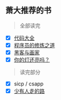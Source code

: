 ## 萧大推荐的书
> 全部读完
- [x] [代码大全]()
- [x] [程序员的修炼之道]()
- [x] [黑客与画家]()
- [x] [你的灯还亮吗？]()
> 读完部分
- [x] sicp / csapp   
- [x] [少有人走的路]() 
